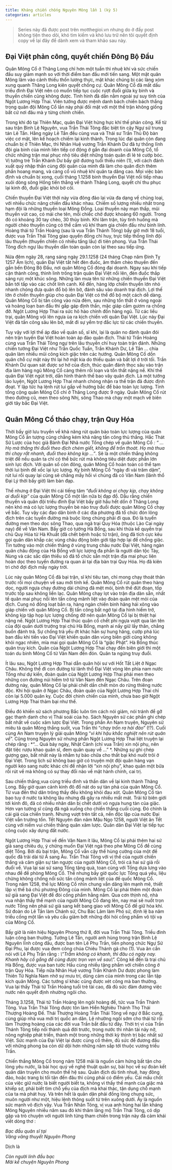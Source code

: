 ```yaml
---
title: Kháng chiến chống Nguyên Mông lần 1 (kỳ 5)
categories: articles
---
```


> Series này đã được post trên motthegioi.vn nhưng do ở đấy post không tiện theo dõi, khó tìm kiếm và khó lưu trữ nên tôi quyết định copy về lại đây để dành xem và tham khảo sau này.

## Đại Việt phản công, quyết chiến Đông Bộ Đầu

Quân Mông Cổ ở Thăng Long chỉ hơn một tuần thì nhuệ khí và sức chiến đấu suy giảm mạnh so với thời điểm ban đầu mới tiến sang. Một mặt quân Mông lâm vào cảnh thiếu thốn lương thực, mặt khác chúng bị các làng xóm xung quanh Thăng Long kiên quyết chống cự. Quân Mông Cổ đã mất dấu triều đình Đại Việt nên có muốn tiếp tục cuộc rượt đuổi giữa kỵ binh và thuyền chiến cũng không được. Tình hình đã dần nằm ngoài sự suy tính của Ngột Lương Hợp Thai. Viên tướng được mệnh danh bách chiến bách thắng trong quân đội Mông Cổ lần này phải đối mặt với một thế trận không giống bất cứ nơi đâu mà y từng chinh chiến.

Trong khi đó tại Thiên Mạc, quân Đại Việt hừng hực khí thế phản công. Kể từ sau trận Bình Lệ Nguyên, vua Trần Thái Tông đặc biệt tin cậy Ngự sử trung tán Lê Tần. Hằng ngày Lê Tần đều cùng vua và Thái sư Trần Thủ Độ bàn việc cơ mật, lên kế hoạch chiếm lại kinh thành. Trong lúc đại quân còn đang chuẩn bị ở Thiên Mạc, thì Nhân Huệ vương Trần Khánh Dư đã tự thống lĩnh đội gia binh của mình liên tiếp cơ động ở gần đại doanh của Mông Cổ, tổ chức những trận mai phục nhỏ tiêu diệt những toán quân đi lẻ tẻ cướp bóc. Vị tướng trẻ Trần Khánh Dư bấy giờ đương tuổi thiếu niên (1), với cách đánh xuất quỷ nhập thần cùng đội quân của mình đã làm cho quân địch thêm phần hoang mang, và càng cổ vũ nhuệ khí quân ta dâng cao. Mọi việc bàn định và chuẩn bị xong, cuối tháng 1.1258 binh thuyền Đại Việt nối tiếp nhau xuôi dòng sông Hồng tiến thẳng về thành Thăng Long, quyết chí thu phục lại kinh đô, đuổi giặc khỏi bờ cõi.

Chiến thuyền Đại Việt thời này vừa đông đảo lại vừa đa dạng về chủng loại, với nhiều chức năng chiến đấu khác nhau. Chiếm số lượng nhiều nhất trong hạm đội là những thuyền loại Mông Đồng. Loại thuyền này mạn thấp, mũi thuyền vút cao, có mái che tên, mỗi chiếc chở được khoảng 60 người. Trong đó có khoảng 30 tay chèo, 30 thủy binh. Khi lâm trận, tùy tình huống mà người chèo thuyền cũng có thể cầm vũ khí tham gia chiến đấu như binh lính. Hoàng thái tử Trần Hoảng (sau là vua Trần Thánh Tông) bấy giờ mới 18 tuổi, được vua Trần Thái Tông giao quyền đồng chỉ huy, trực tiếp thống lĩnh đội lâu thuyền (thuyền chiến có nhiều tầng lầu) đi tiên phong. Vua Trần Thái Tông đích ngự lâu thuyền dẫn toàn quân còn lại theo sau tiếp ứng.

Nửa đêm ngày 28, rạng sáng ngày 29.1.1258 (24 tháng Chạp năm Đinh Tỵ 1257 Âm lịch), quân Đại Việt tắt hết đèn đuốc, âm thầm chèo thuyền đến gần bến Đông Bộ Đầu, nơi quân Mông Cổ đóng đại doanh. Ngay sau khi tiếp cận thành công, thình lình trống trận quân Đại Việt nổi lên, đèn đuốc thắp sáng rực một khúc sông. Những làn mưa tên từ những chiến thuyền Đại Việt bắn tới tấp vào các chốt lính canh. Kế đến, hàng lớp chiến thuyền lớn nhỏ nhanh chóng đưa quân đổ bộ lên bờ, đánh sâu vào doanh trại địch. Lợi thế lớn ở chiến thuyền giúp cho quân Đại Việt có thể đổ bộ một cách dễ dàng. Quân Mông Cổ bị tấn công vào nửa đêm, sau những tổn thất ở vòng ngoài và hoảng loạn ban đầu thì gấp gáp định thần, mặc giáp cầm gươm ra chống đỡ. Ngột Lương Hợp Thai ra sức hô hào chỉnh đốn hàng ngũ. Từ các liều trại, quân Mông vội lên ngựa ùa ra kịch chiến với quân Đại Việt. Lúc này Đại Việt đã tấn công sâu lên bờ, mất đi sự yểm trợ đắc lực từ các chiến thuyền.

Tuy vậy với lợi thế áp đảo về quân số, sĩ khí, lại là quân no đánh quân đói nên trận tuyến Đại Việt hoàn toàn áp đảo quân địch. Thái tử Trần Hoảng cùng vua Trần Thái Tông ngự trên lâu thuyền chỉ huy toàn trận đánh. Những chiến tướng Đại Việt như Trần Quốc Tuấn, Trần Khánh Dư, Lê Tần … chia quân làm nhiều mũi công kích giặc trên các hướng. Quân Mông Cổ dồn quân chỗ cự mặt này thì lại hở mặt kia do thiếu quân và bất lợi ở trời tối. Trần Khánh Dư quan sát được sơ hở của địch, thúc quân đánh thọc sâu vào trận địa làm hàng ngũ Mông Cổ càng thêm rối loạn và tổn thất nặng nề. Khí thế quân Đại Việt ngút trời, dần hình thành thế bao vây quân địch. Là một tướng lão luyện, Ngột Lương Hợp Thai nhanh chóng nhận ra thế trận đã được định đoạt. Y lập tức hạ lệnh rút lui gấp về hướng bắc để bảo toàn lực lượng. Tính tổng cộng quân Mông Cổ chỉ ở Thăng Long được 9 ngày. Quân Mông Cổ rút theo đường cũ, men theo sông Nhị, sông Thao mà chạy một mạch về biên giới tây bắc Đại Việt.

## Quân Mông Cổ tháo chạy, trận Quy Hóa

Thời bấy giờ lưu truyền về khả năng rút quân bảo toàn lực lượng của quân Mông Cổ ấn tượng cũng chẳng kém khả năng tấn công thủ thắng. Hắc Thát Sử Lược của học giả Bành Đại Nhã nước Tống chép về quân Mông Cổ *: “ … Họ mà thắng thì đuổi theo địch chém giết, không để trốn thoát. Họ mà thua thì chạy rất nhanh, đuổi theo không kịp …”*. Sẽ là một chiến thắng không triệt để nếu quân ta chỉ có thể bức rút mà không tiêu diệt được phần lớn sinh lực địch. Với quân số còn đông, quân Mông Cổ hoàn toàn có thể tạm thời lui binh để xốc lại lực lượng. Kỵ binh Mông Cổ “ngày đi vài trăm dặm”, rút lui rồi quay lại cũng sẽ chẳng mấy hồi vì chúng đã có Vân Nam (lãnh thổ Đại Lý thời bấy giờ) làm bàn đạp.

Thế nhưng ở Đại Việt thì cái tiếng tăm *“đuổi không ai chạy kịp, chạy không ai đuổi kịp”* của quân Mông Cổ một lần nữa bị đạp đổ. Dẫu rằng chiến thuyền và quân đội triều đình Đại Việt bấy giờ hầu hết dồn ở Thăng Long nên khó mà có lực lượng thuyền bè nào truy đuổi được quân Mông Cổ chạy về bắc. Tuy vậy các đạo dân binh ở các địa phương đã tổ chức đón lõng địch trên các tuyến đường mà buộc lòng chúng phải đi qua. Đó là tuyến đường men theo dọc sông Thao, qua ngã trại Quy Hóa (thuộc Lào Cai ngày nay) để về Vân Nam. Bấy giờ có tướng Hà Bổng, sau khi thừa kế quyền trại chủ Quy Hóa từ Hà Khuất (đã chết bệnh hoặc tử trận), ông đã tích cực kêu gọi quân dân khắp các vùng châu động biên giới tập hợp lại để chống giặc. Tin tưởng vào một chiến thắng ở vùng trung châu nước Đại Việt, hàng ngàn quân châu động của Hà Bổng với lực lượng đa phần là người dân tộc Tày, Nùng và các sắc dân thiểu số đã tổ chức sẵn một trận địa mai phục liên hoàn dọc theo tuyến đường ra quan ải tại địa bàn trại Quy Hóa. Họ đã kiên trì chờ đợi địch mấy ngày trời.

Lúc này quân Mông Cổ đã bại trận, sĩ khí tiêu tan, chỉ mong chạy thoát thân trước rồi mọi chuyện về sau mới tính kế. Quân Mông Cổ rút quân theo hàng dọc, người ngựa chạy đường dài chừng đã mệt mỏi, binh thế đứt đoạn, tốp trước tốp sau không liền lạc. Quân Mông chạy lọt vào trận địa dàn sẵn, nhất tề quân mai phục nổi lên tấn công mãnh liệt vào đoàn quân mệt mỏi của địch. Cung nỏ đồng loạt bắn ra, hàng ngàn chiến binh hăng hái xông vào giáp chiến với quân Mông Cổ. Bị tấn công bất ngờ tại địa hình hiểm trở, không kịp tập họp lực lượng chống đỡ nên quân Mông Cổ lại bị thiệt hại nặng nề. Ngột Lương Hợp Thai thúc quân cố chết phi ngựa vượt qua làn tên của đội quân dưới trướng trại chủ Hà Bổng, mạnh ai nấy giữ lấy thân, chẳng buồn đánh trả. Sự chống trả yếu ớt khác hẳn sự hung hăng, cướp phá lúc ban đầu khi tiến vào Đại Việt khiến quân dân vùng biên giới cũng không khỏi ngạc nhiên, mỉa mai gọi quân Mông Cổ là “giặc Phật”. Hà Bổng thúc quân truy kích. Quân của Ngột Lương Hợp Thai chạy đến biên giới thì một toán du binh Mông Cổ từ Vân Nam đến đón. Quân ta ngừng truy đuổi.

Ít lâu sau, Ngột Lương Hợp Thai dẫn quân hội sư với Hốt Tất Liệt ở Ngạc Châu. Không thể đi con đường từ lãnh thổ Đại Việt vòng lên phía nam nước Tống như dự kiến, đoàn quân của Ngột Lương Hợp Thai phải men theo những con đường núi hiểm trở từ Vân Nam đến Ngạc Châu. Trên đoạn đường này, quân Mông Cổ lại phải chết dần chết mòn do rừng thiêng nước độc. Khi hội quân ở Ngạc Châu, đoàn quân của Ngột Lương Hợp Thai chỉ còn lại 5.000 quân kỵ. Cuộc đời chinh chiến của mình, chưa bao giờ Ngột Lương Hợp Thai thảm bại như thế.

Điều đó khiến sử sách phương Bắc luôn tìm cách nói giảm, nói tránh để gỡ gạc thanh danh cho vị Thái soái của họ. Sách Nguyên sử các phần ghi chép bất nhất về cuộc xâm lược Đại Việt. Trong phần An Nam truyện, Nguyên sử miêu tả quân Mông thắng suốt, vua Trần thì “*chạy trốn ra hải đảo*” (!?). Cuối cùng An Nam truyện lý giải quân Mông “*vì khí hậu khắc nghiệt nên rút quân về*”. Cũng trong Nguyên sử nhưng phần Ngột Lương Hợp Thai liệt truyện lại chép rằng : *“… Quá bảy ngày, Nhật Cảnh (chỉ vua Trần) xin nội phụ, nên đặt tiệc rượu khao quân sĩ, đem quân quay về …” *. Những sự ghi chép gượng gạo, bất nhất này là nhằm tự bào chữa cho thất bại khó nuốt trôi ở Đại Việt. Trong lịch sử không bao giờ có truyện một đội quân hàng vạn người kéo sang nước khác chỉ để nhận lời “xin nội phụ”, khao quân một bữa rồi rút về mà không có sự thay đổi nào về mặt hành chính, cai trị.

Sau chiến thắng,vua cùng triều đình và thần dân về lại kinh thành Thăng Long. Bấy giờ quan cảnh kinh đô đổ nát do sự tàn phá của quân Mông Cổ. Từ vua đến thứ dân trông thấy đều không khỏi đau xót. Quân Mông Cổ tàn bạo tuy ở nước ta không lâu nhưng đã gây ra nhiều mất mát. Trải từ biên giới tới kinh đô, đã có nhiều nhân dân bị chết dưới vó ngựa hung tàn của giặc. Hơn vạn tướng sĩ cũng đã ngã xuống cho chiến thắng cuối cùng. Đó chính là cái giá của chiến tranh. Nhưng vượt trên tất cả, nền độc lập của nước Đại Việt vẫn trường tồn. Tết Nguyên đán năm Mậu Ngọ 1258, người Việt ăn Tết cùng với niềm vui chiến thắng quân xâm lược. Quân dân Đại Việt lại tiếp tục công cuộc xây dựng đất nước.

Ngột Lương Hợp Thai về đến Vân Nam ít lâu, Mông Cổ lại phái thêm hai sứ giả sang chiêu dụ, ý chừng muốn Đại Việt ngả theo phe Mông Cổ để cùng diệt Tống. Bởi dù bại trận, Mông Cổ vẫn cậy thế hùng cường của một đế quốc đã trải dài từ Á sang Âu. Trần Thái Tông với vị thế của người chiến thắng và căm giận sự tàn ngược của người Mông Cổ, trói cả hai sứ giả rồi đuổi về. Vua lại sai sứ sang Tống tặng quà, toan cùng với Tống dựa lưng vào nhau để đề phòng Mông Cổ. Thế nhưng bấy giờ quốc lực Tống quá yếu, liệu chừng không chống nổi sức tấn công mãnh liệt của đế quốc Mông Cổ. Trong năm 1258, thế lực Mông Cổ nhìn chung vẫn dâng lên mạnh mẽ, thiết lập vị thế bá chủ phương Đông của mình. Mông Cổ lại phái thêm một đoàn sứ giả sang Đại Việt để đòi cống phẩm hằng năm. Qua cơn thịnh nộ, nhà vua nhận thấy thế mạnh của người Mông Cổ đang lên, nay mai sẽ nuốt trọn nước Tống nên phái sứ giả sang kết bang giao với Mông Cổ để giữ hòa khí. Sứ đoàn do Lê Tần làm Chánh sứ, Chu Bác Lãm làm Phó sứ, định lệ ba năm triều cống một lần và yêu cầu giảm bớt những đòi hỏi cống phẩm vô tội vạ của Mông Cổ.

Bấy giờ là niên hiệu Nguyên Phong thứ 8, đời vua Trần Thái Tông. Triều đình luận công ban thưởng. Tướng Lê Tần, người anh hùng trong trận Bình Lệ Nguyên lĩnh công đầu, được ban tên Lê Phụ Trần, tiến phong chức Ngự Sử Đại Phu, lại được vua đem công chúa Chiêu Thánh gả cho (1). Vua ân cần nói với Lê Phụ Trần rằng : *\”Trẫm không có khanh, thì đâu có ngày nay. Khanh hãy cố gắng để cùng được trọn vẹn về sau\”.* Công kế đến là trại chủ Hà Bổng, được vua ban tước Hầu cùng nhiều tặng phẩm với chiến công ở trận Quy Hóa. Tiếp nữa Nhân Huệ vương Trần Khánh Dư được phong làm Thiên Tử Nghĩa Nam nhờ sự mưu trí, dũng cảm của mình trong các lần tập kích quân Mông. Các tướng sĩ khác cũng được xét công mà ban thưởng. Vua lại thấy Thái tử Trần Hoảng tuổi trẻ tài cao, đã đủ sức đảm đương việc nước nên quyết định nhường ngôi cho.

Tháng 3.1258, Thái tử Trần Hoảng lên ngôi hoàng đế, tức vua Trần Thánh Tông. Vua Trần Thái Tông được tôn làm Hiển Nghiêu Thánh Thọ Thái Thượng Hoàng Đế. Thái Thượng Hoàng Trần Thái Tông về ngự ở Bắc cung, cùng giúp nhà vua mới trị quốc an dân. Lệ nhường ngôi sớm cho thái tử rồi làm Thượng hoàng của các đời vua Trần bắt đầu từ đây. Thời trị vì của Trần Thánh Tông tiếp nối thành quả đời trước, trong nước thì nhân tài nảy nở, nông nghiệp phát triển, thành một trong những thời kỳ thịnh trị bậc nhất sử Việt. Sức mạnh của Đại Việt lại được củng cố thêm, đủ sức để đương đầu với những phong ba còn dữ dội hơn những năm sắp tới thuộc vương triều Trần.

Chiến thắng Mông Cổ trong năm 1258 mãi là nguồn cảm hứng bất tận cho lòng yêu nước, là bài học quý về nghệ thuật quân sự, bài học về sự đoàn kết quân dân truyền cho muôn thế hệ sau. Quân địch dù tinh nhuệ, hay đông đảo, hoặc trang bị tối tân đến đâu thì cũng phải có điểm yếu. Cái mấu chốt của việc giữ nước là biết người biết ta, không vì thấy thế mạnh của giặc mà khiếp sợ, phải biết tìm chỗ yếu của địch mà khai thác, tận dụng chỗ mạnh của ta mà phát huy. Và trên hết là quân dân phải đồng lòng chung sức, muôn người như một, hiệu lệnh thông suốt từ trên xuống dưới. Ấy là nguồn sức mạnh vô địch vậy. Vua Trần Nhân Tông, vị vua anh hùng hai lần kháng Mông Nguyên nhiều năm sau đó khi thăm lăng mộ Trần Thái Tông, có dịp gặp và trò chuyện với người lính từng tham chiến trong trận này đã cảm khái viết dòng thơ :

*Bạc đầu quân sĩ tại*<br />
*Vãng vãng thuyết Nguyên Phong*

Dịch là

*Còn người lính đầu bạc*<br />
*Mãi kể chuyện Nguyên Phong*